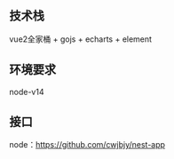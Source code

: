 ## 技术栈

vue2全家桶 + gojs + echarts + element

## 环境要求

node-v14

## 接口

node：https://github.com/cwjbjy/nest-app

